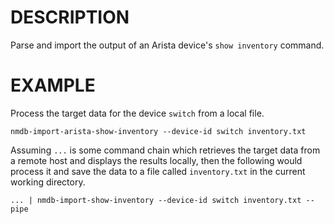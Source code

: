 DESCRIPTION
===========

Parse and import the output of an Arista device's `show inventory` command.


EXAMPLE
=======

Process the target data for the device `switch` from a local file.
```
nmdb-import-arista-show-inventory --device-id switch inventory.txt
```

Assuming `...` is some command chain which retrieves the target data from a
remote host and displays the results locally, then the following would process
it and save the data to a file called `inventory.txt` in the current working
directory.
```
... | nmdb-import-show-inventory --device-id switch inventory.txt --pipe
```
